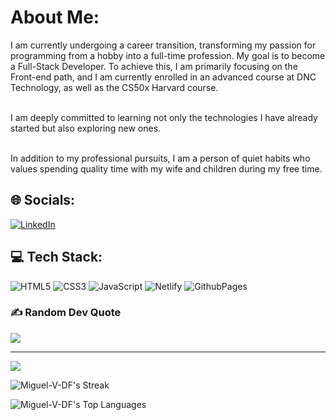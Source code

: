 # About Me:
I am currently undergoing a career transition, transforming my passion for programming from a hobby into a full-time profession. My goal is to become a Full-Stack Developer. To achieve this, I am primarily focusing on the Front-end path, and I am currently enrolled in an advanced course at DNC Technology, as well as the CS50x Harvard course. <br> <br>

I am deeply committed to learning not only the technologies I have already started but also exploring new ones. <br> <br>

In addition to my professional pursuits, I am a person of quiet habits who values spending quality time with my wife and children during my free time.


## 🌐 Socials:
[![LinkedIn](https://img.shields.io/badge/LinkedIn-%230077B5.svg?logo=linkedin&logoColor=white)](https://linkedin.com/in/miguel-vitta) 

## 💻 Tech Stack:
![HTML5](https://img.shields.io/badge/html5-%23E34F26.svg?style=flat&logo=html5&logoColor=white) ![CSS3](https://img.shields.io/badge/css3-%231572B6.svg?style=flat&logo=css3&logoColor=white) ![JavaScript](https://img.shields.io/badge/javascript-%23323330.svg?style=flat&logo=javascript&logoColor=%23F7DF1E) ![Netlify](https://img.shields.io/badge/netlify-%23000000.svg?style=flat&logo=netlify&logoColor=#00C7B7) ![GithubPages](https://img.shields.io/badge/github%20pages-121013?style=flat&logo=github&logoColor=white)

### ✍️ Random Dev Quote
![](https://quotes-github-readme.vercel.app/api?type=horizontal&theme=dark)

---
[![](https://visitcount.itsvg.in/api?id=Miguel-V-DF&icon=0&color=12)](https://visitcount.itsvg.in)

![Miguel-V-DF's Streak](https://github-readme-streak-stats.herokuapp.com/?user=Miguel-V-DF&theme=dark&hide_border=false)

![Miguel-V-DF's Top Languages](https://github-readme-stats.vercel.app/api/top-langs/?username=Miguel-V-DF&theme=dark&show_icons=true&hide_border=true&layout=compact)

